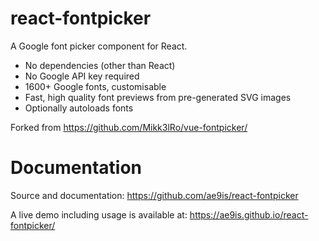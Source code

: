 # react-fontpicker

A Google font picker component for React.

- No dependencies (other than React)
- No Google API key required
- 1600+ Google fonts, customisable
- Fast, high quality font previews from pre-generated SVG images
- Optionally autoloads fonts

Forked from https://github.com/Mikk3lRo/vue-fontpicker/

# Documentation

Source and documentation:
https://github.com/ae9is/react-fontpicker

A live demo including usage is available at:
https://ae9is.github.io/react-fontpicker/
